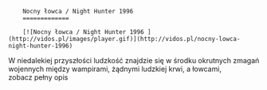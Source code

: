 
        Nocny łowca / Night Hunter 1996 
        =============
        
        [![Nocny łowca / Night Hunter 1996 ](http://vidos.pl/images/player.gif)](http://vidos.pl/nocny-lowca-night-hunter-1996)
        
        
 W niedalekiej przyszłości ludzkość znajdzie się w środku okrutnych zmagań wojennych między wampirami, żądnymi ludzkiej krwi, a łowcami, zobacz pełny opis
    